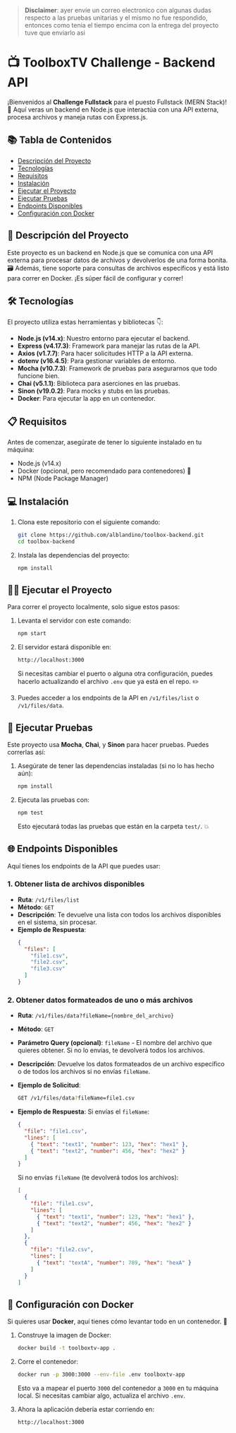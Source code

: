 > **Disclaimer**: ayer envie un correo electronico con algunas dudas respecto a las pruebas unitarias y el mismo no fue respondido, entonces como tenia el tiempo encima con la entrega del proyecto tuve que enviarlo asi

# 📺 ToolboxTV Challenge - Backend API

¡Bienvenidos al **Challenge Fullstack** para el puesto Fullstack (MERN Stack)! 🎉 Aquí veras un backend en Node.js que interactúa con una API externa, procesa archivos y maneja rutas con Express.js.

## 📚 Tabla de Contenidos
- [Descripción del Proyecto](#descripción-del-proyecto)
- [Tecnologías](#tecnologías)
- [Requisitos](#requisitos)
- [Instalación](#instalación)
- [Ejecutar el Proyecto](#ejecutar-el-proyecto)
- [Ejecutar Pruebas](#ejecutar-pruebas)
- [Endpoints Disponibles](#endpoints-disponibles)
- [Configuración con Docker](#configuración-con-docker)

## 🚀 Descripción del Proyecto

Este proyecto es un backend en Node.js que se comunica con una API externa para procesar datos de archivos y devolverlos de una forma bonita. 🗃️ Además, tiene soporte para consultas de archivos específicos y está listo para correr en Docker. ¡Es súper fácil de configurar y correr!

## 🛠️ Tecnologías

El proyecto utiliza estas herramientas y bibliotecas 👇:

- **Node.js (v14.x)**: Nuestro entorno para ejecutar el backend.
- **Express (v4.17.3)**: Framework para manejar las rutas de la API.
- **Axios (v1.7.7)**: Para hacer solicitudes HTTP a la API externa.
- **dotenv (v16.4.5)**: Para gestionar variables de entorno.
- **Mocha (v10.7.3)**: Framework de pruebas para asegurarnos que todo funcione bien.
- **Chai (v5.1.1)**: Biblioteca para aserciones en las pruebas.
- **Sinon (v19.0.2)**: Para mocks y stubs en las pruebas.
- **Docker**: Para ejecutar la app en un contenedor.

## 📋 Requisitos

Antes de comenzar, asegúrate de tener lo siguiente instalado en tu máquina:

- Node.js (v14.x)
- Docker (opcional, pero recomendado para contenedores) 🐳
- NPM (Node Package Manager)

## 💻 Instalación

1. Clona este repositorio con el siguiente comando:

   ```bash
   git clone https://github.com/alblandino/toolbox-backend.git
   cd toolbox-backend
   ```

2. Instala las dependencias del proyecto:

   ```bash
   npm install
   ```

## 🏃‍♂️ Ejecutar el Proyecto

Para correr el proyecto localmente, solo sigue estos pasos:

1. Levanta el servidor con este comando:

   ```bash
   npm start
   ```

2. El servidor estará disponible en:

   ```bash
   http://localhost:3000
   ```

   Si necesitas cambiar el puerto o alguna otra configuración, puedes hacerlo actualizando el archivo `.env` que ya está en el repo. ✏️

3. Puedes acceder a los endpoints de la API en `/v1/files/list` o `/v1/files/data`.

## 🧪 Ejecutar Pruebas

Este proyecto usa **Mocha**, **Chai**, y **Sinon** para hacer pruebas. Puedes correrlas así:

1. Asegúrate de tener las dependencias instaladas (si no lo has hecho aún):

   ```bash
   npm install
   ```

2. Ejecuta las pruebas con:

   ```bash
   npm test
   ```

   Esto ejecutará todas las pruebas que están en la carpeta `test/`. 💥

## 🌐 Endpoints Disponibles

Aquí tienes los endpoints de la API que puedes usar:

### 1. Obtener lista de archivos disponibles

- **Ruta**: `/v1/files/list`
- **Método**: `GET`
- **Descripción**: Te devuelve una lista con todos los archivos disponibles en el sistema, sin procesar.
- **Ejemplo de Respuesta**:
  ```json
  {
    "files": [
      "file1.csv",
      "file2.csv",
      "file3.csv"
    ]
  }
  ```

### 2. Obtener datos formateados de uno o más archivos

- **Ruta**: `/v1/files/data?fileName={nombre_del_archivo}`
- **Método**: `GET`
- **Parámetro Query (opcional)**: `fileName` - El nombre del archivo que quieres obtener. Si no lo envías, te devolverá todos los archivos.
- **Descripción**: Devuelve los datos formateados de un archivo específico o de todos los archivos si no envías `fileName`.
- **Ejemplo de Solicitud**:
  ```bash
  GET /v1/files/data?fileName=file1.csv
  ```
- **Ejemplo de Respuesta**:
  Si envías el `fileName`:
  ```json
  {
    "file": "file1.csv",
    "lines": [
      { "text": "text1", "number": 123, "hex": "hex1" },
      { "text": "text2", "number": 456, "hex": "hex2" }
    ]
  }
  ```

  Si no envías `fileName` (te devolverá todos los archivos):
  ```json
  [
    {
      "file": "file1.csv",
      "lines": [
        { "text": "text1", "number": 123, "hex": "hex1" },
        { "text": "text2", "number": 456, "hex": "hex2" }
      ]
    },
    {
      "file": "file2.csv",
      "lines": [
        { "text": "textA", "number": 789, "hex": "hexA" }
      ]
    }
  ]
  ```

## 🐳 Configuración con Docker

Si quieres usar **Docker**, aquí tienes cómo levantar todo en un contenedor. 🎉

1. Construye la imagen de Docker:

   ```bash
   docker build -t toolboxtv-app .
   ```

2. Corre el contenedor:

   ```bash
   docker run -p 3000:3000 --env-file .env toolboxtv-app
   ```

   Esto va a mapear el puerto `3000` del contenedor a `3000` en tu máquina local. Si necesitas cambiar algo, actualiza el archivo `.env`.

3. Ahora la aplicación debería estar corriendo en:

   ```bash
   http://localhost:3000
   ```